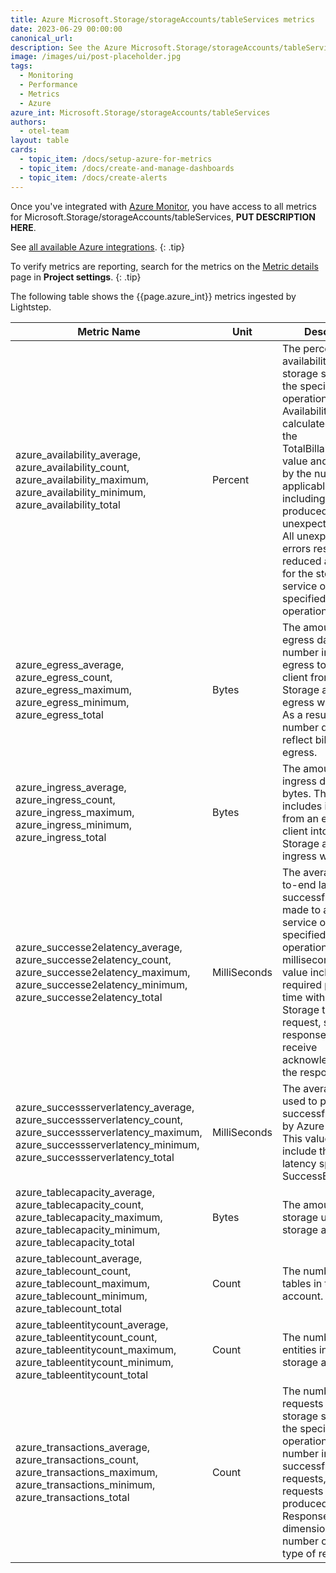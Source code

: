 ```yaml
---
title: Azure Microsoft.Storage/storageAccounts/tableServices metrics
date: 2023-06-29 00:00:00
canonical_url:
description: See the Azure Microsoft.Storage/storageAccounts/tableServices metrics ingested by Lightstep Observability
image: /images/ui/post-placeholder.jpg
tags:
  - Monitoring
  - Performance
  - Metrics
  - Azure
azure_int: Microsoft.Storage/storageAccounts/tableServices
authors:
  - otel-team
layout: table
cards:
  - topic_item: /docs/setup-azure-for-metrics
  - topic_item: /docs/create-and-manage-dashboards
  - topic_item: /docs/create-alerts
---
```

Once you've integrated with [Azure Monitor](/docs/setup-azure-for-metrics), you have access to all metrics for Microsoft.Storage/storageAccounts/tableServices, **PUT DESCRIPTION HERE**. 

See [all available Azure integrations](/docs/azure-metrics).
{: .tip}

To verify metrics are reporting, search for the metrics on the [Metric details](/docs/manage-metric-details) page in **Project settings**.
{: .tip}

The following table shows the {{page.azure_int}} metrics ingested by Lightstep.
<table class="table-aws">
<colgroup><col span="1" style="width: 35%;" /><col span="1" style="width: 15%;" /><col span="1" style="width: 35%;" /></colgroup>
  <thead>
    <th>Metric Name</th>
    <th>Unit</th>
    <th>Description</th>
  </thead>
  <tr>
    <td>azure_availability_average, azure_availability_count, azure_availability_maximum, azure_availability_minimum, azure_availability_total</td>
    <td>Percent</td>
    <td>The percentage of availability for the storage service or the specified API operation. Availability is calculated by taking the TotalBillableRequests value and dividing it by the number of applicable requests, including those that produced unexpected errors. All unexpected errors result in reduced availability for the storage service or the specified API operation.</td>
  </tr>
  <tr>
    <td>azure_egress_average, azure_egress_count, azure_egress_maximum, azure_egress_minimum, azure_egress_total</td>
    <td>Bytes</td>
    <td>The amount of egress data. This number includes egress to external client from Azure Storage as well as egress within Azure. As a result, this number does not reflect billable egress.</td>
  </tr>
  <tr>
    <td>azure_ingress_average, azure_ingress_count, azure_ingress_maximum, azure_ingress_minimum, azure_ingress_total</td>
    <td>Bytes</td>
    <td>The amount of ingress data, in bytes. This number includes ingress from an external client into Azure Storage as well as ingress within Azure.</td>
  </tr>
  <tr>
    <td>azure_successe2elatency_average, azure_successe2elatency_count, azure_successe2elatency_maximum, azure_successe2elatency_minimum, azure_successe2elatency_total</td>
    <td>MilliSeconds</td>
    <td>The average end-to-end latency of successful requests made to a storage service or the specified API operation, in milliseconds. This value includes the required processing time within Azure Storage to read the request, send the response, and receive acknowledgment of the response.</td>
  </tr>
  <tr>
    <td>azure_successserverlatency_average, azure_successserverlatency_count, azure_successserverlatency_maximum, azure_successserverlatency_minimum, azure_successserverlatency_total</td>
    <td>MilliSeconds</td>
    <td>The average time used to process a successful request by Azure Storage. This value does not include the network latency specified in SuccessE2ELatency.</td>
  </tr>
  <tr>
    <td>azure_tablecapacity_average, azure_tablecapacity_count, azure_tablecapacity_maximum, azure_tablecapacity_minimum, azure_tablecapacity_total</td>
    <td>Bytes</td>
    <td>The amount of Table storage used by the storage account.</td>
  </tr>
  <tr>
    <td>azure_tablecount_average, azure_tablecount_count, azure_tablecount_maximum, azure_tablecount_minimum, azure_tablecount_total</td>
    <td>Count</td>
    <td>The number of tables in the storage account.</td>
  </tr>
  <tr>
    <td>azure_tableentitycount_average, azure_tableentitycount_count, azure_tableentitycount_maximum, azure_tableentitycount_minimum, azure_tableentitycount_total</td>
    <td>Count</td>
    <td>The number of table entities in the storage account.</td>
  </tr>
  <tr>
    <td>azure_transactions_average, azure_transactions_count, azure_transactions_maximum, azure_transactions_minimum, azure_transactions_total</td>
    <td>Count</td>
    <td>The number of requests made to a storage service or the specified API operation. This number includes successful and failed requests, as well as requests which produced errors. Use ResponseType dimension for the number of different type of response.</td>
  </tr>
</table>
